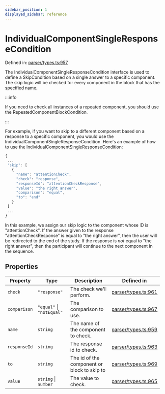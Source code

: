 ```yaml
---
sidebar_position: 1
displayed_sidebar: reference
---
```


# IndividualComponentSingleResponseCondition

Defined in: [parser/types.ts:957](https://github.com/revisit-studies/study/blob/91e343153031618f8f5789851e5b25c288bf8f4a/src/parser/types.ts#L957)

The IndividualComponentSingleResponseCondition interface is used to define a SkipCondition based on a single answer to a specific component. The skip logic will be checked for every component in the block that has the specified name.

:::info

If you need to check all instances of a repeated component, you should use the RepeatedComponentBlockCondition.

:::

For example, if you want to skip to a different component based on a response to a specific component, you would use the IndividualComponentSingleResponseCondition. Here's an example of how to use the IndividualComponentSingleResponseCondition:

```js
{
 ...
 "skip": [
   {
     "name": "attentionCheck",
     "check": "response",
     "responseId": "attentionCheckResponse",
     "value": "the right answer",
     "comparison": "equal",
     "to": "end"
   }
 ]
 ...
}
```

In this example, we assign our skip logic to the component whose ID is "attentionCheck". If the answer given to the response "attentionCheckResponse" is equal to "the right answer", then the user will be redirected to the end of the study. If the response is _not_ equal to "the right answer", then the participant will continue to the next component in the sequence.

## Properties

| Property | Type | Description | Defined in |
| ------ | ------ | ------ | ------ |
| <a id="check"></a> `check` | `"response"` | The check we'll perform. | [parser/types.ts:961](https://github.com/revisit-studies/study/blob/91e343153031618f8f5789851e5b25c288bf8f4a/src/parser/types.ts#L961) |
| <a id="comparison"></a> `comparison` | `"equal"` \| `"notEqual"` | The comparison to use. | [parser/types.ts:967](https://github.com/revisit-studies/study/blob/91e343153031618f8f5789851e5b25c288bf8f4a/src/parser/types.ts#L967) |
| <a id="name"></a> `name` | `string` | The name of the component to check. | [parser/types.ts:959](https://github.com/revisit-studies/study/blob/91e343153031618f8f5789851e5b25c288bf8f4a/src/parser/types.ts#L959) |
| <a id="responseid"></a> `responseId` | `string` | The response id to check. | [parser/types.ts:963](https://github.com/revisit-studies/study/blob/91e343153031618f8f5789851e5b25c288bf8f4a/src/parser/types.ts#L963) |
| <a id="to"></a> `to` | `string` | The id of the component or block to skip to | [parser/types.ts:969](https://github.com/revisit-studies/study/blob/91e343153031618f8f5789851e5b25c288bf8f4a/src/parser/types.ts#L969) |
| <a id="value"></a> `value` | `string` \| `number` | The value to check. | [parser/types.ts:965](https://github.com/revisit-studies/study/blob/91e343153031618f8f5789851e5b25c288bf8f4a/src/parser/types.ts#L965) |
